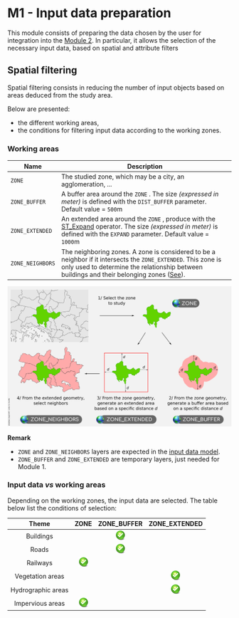 # M1 - Input data preparation

This module consists of preparing the data chosen by the user for integration into the [Module 2](../data_formating/DATA_FORMATING.md).
In particular, it allows the selection of the necessary input data, based on spatial and attribute filters



## Spatial filtering

Spatial filtering consists in reducing the number of input objects based on areas deduced from the study area.

Below are presented:
- the different working areas,
- the conditions for filtering input data according to the working zones.



### Working areas

| Name             | Description                                                  |
| ---------------- | ------------------------------------------------------------ |
| `ZONE`           | The studied zone, which may be a city, an agglomeration, ... |
| `ZONE_BUFFER`    | A buffer area around the `ZONE` . The size *(expressed in meter)* is defined with the `DIST_BUFFER` parameter. Default value = `500`m |
| `ZONE_EXTENDED`  | An extended area around the `ZONE` , produce with the [ST_Expand](http://www.h2gis.org/docs/dev/ST_Expand/) operator. The size *(expressed in meter)* is defined with the `EXPAND` parameter. Default value = `1000`m |
| `ZONE_NEIGHBORS` | The neighboring zones. A zone is considered to be a neighbor if it intersects the `ZONE_EXTENDED`. This zone is only used to determine the relationship between buildings and their belonging zones ([See](../data_formating/DATA_FORMATING.md#1--belonging-zone-id)). |

![](../images/zones.png)



**Remark**

- `ZONE` and `ZONE_NEIGHBORS` layers are expected in the [input data model](../input_data/INPUT_DATA_MODEL.md#zones).
- `ZONE_BUFFER`  and `ZONE_EXTENDED`  are temporary layers, just needed for Module 1.

### Input data *vs* working areas

Depending on the working zones, the input data are selected. The table below list the conditions of selection:

|       Theme        |              ZONE              |          ZONE_BUFFER           |         ZONE_EXTENDED          |
| :----------------: | :----------------------------: | :----------------------------: | :----------------------------: |
|     Buildings      |                                | ![](../images/icons/check.png) |                                |
|       Roads        |                                | ![](../images/icons/check.png) |                                |
|      Railways      | ![](../images/icons/check.png) |                                |                                |
|  Vegetation areas  |                                |                                | ![](../images/icons/check.png) |
| Hydrographic areas |                                |                                | ![](../images/icons/check.png) |
|  Impervious areas  | ![](../images/icons/check.png) |                                |                                |

